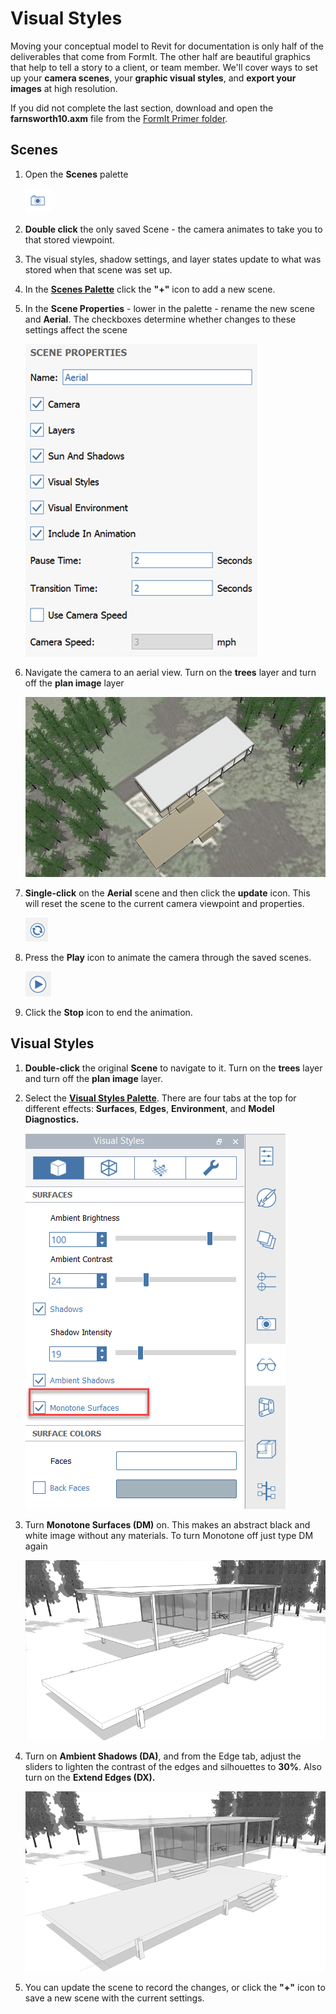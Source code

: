 # Visual Styles

Moving your conceptual model to Revit for documentation is only half of the deliverables that come from FormIt. The other half are beautiful graphics that help to tell a story to a client, or team member. We'll cover ways to set up your **camera scenes**, your **graphic visual styles**, and **export your images** at high resolution.

If you did not complete the last section, download and open the **farnsworth10.axm** file from the [FormIt Primer folder](https://autodesk.app.box.com/s/thavswirrbflit27rbqzl26ljj7fu1uv/1/9025446442).

## Scenes

1. Open the **Scenes** palette

   ![](../../.gitbook/assets/scenesicon.png)

2. **Double click** the only saved Scene - the camera animates to take you to that stored viewpoint.
3. The visual styles, shadow settings, and layer states update to what was stored when that scene was set up.
4. In the [**Scenes Palette**](../../formit-introduction/tool-bars.md) click the **"+"** icon to add a new scene.
5. In the **Scene Properties** - lower in the palette - rename the new scene and **Aerial**. The checkboxes determine whether changes to these settings affect the scene

   ![](../../.gitbook/assets/777d3348-1472-4afb-a617-54bffb9b947f.png)

6. Navigate the camera to an aerial view. Turn on the **trees** layer and turn off the **plan image** layer

   ![](../../.gitbook/assets/a3529158-1a4a-4fac-a8ee-6f60247bce4d.png)

7. **Single-click** on the **Aerial** scene and then click the **update** icon. This will reset the scene to the current camera viewpoint and properties.

   ![](../../.gitbook/assets/a6828bff-7d6e-4cc9-b00c-1db0de96d0b1.png)

8. Press the **Play** icon to animate the camera through the saved scenes.

   ![](../../.gitbook/assets/7badfc11-b64f-45d4-b0d3-0433ce8c5b79.png)

9. Click the **Stop** icon to end the animation.

## Visual Styles

1. **Double-click** the original **Scene** to navigate to it. Turn on the **trees** layer and turn off the **plan image** layer.
2. Select the [**Visual Styles Palette**](../../formit-introduction/tool-bars.md). There are four tabs at the top for different effects: **Surfaces**, **Edges**, **Environment**, and **Model Diagnostics.**

   ![](../../.gitbook/assets/monotone_surfaces.png)

3. Turn **Monotone Surfaces \(DM\)** on. This makes an abstract black and white image without any materials. To turn Monotone off just type DM again

   ![](../../.gitbook/assets/74f592a0-e7b3-4168-a6e9-2d1f69453f54.png)

4. Turn on **Ambient Shadows \(DA\)**, and from the Edge tab, adjust the sliders to lighten the contrast of the edges and silhouettes to **30%**. Also turn on the **Extend Edges \(DX\).**

   ![](../../.gitbook/assets/74f592a0-e7b3-4168-a6e9-2d1f69453f54_2.png)

5. You can update the scene to record the changes, or click the **"+"** icon to save a new scene with the current settings.

